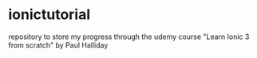 # ionictutorial
repository to store my progress through the udemy course "Learn Ionic 3 from scratch" by Paul Halliday
